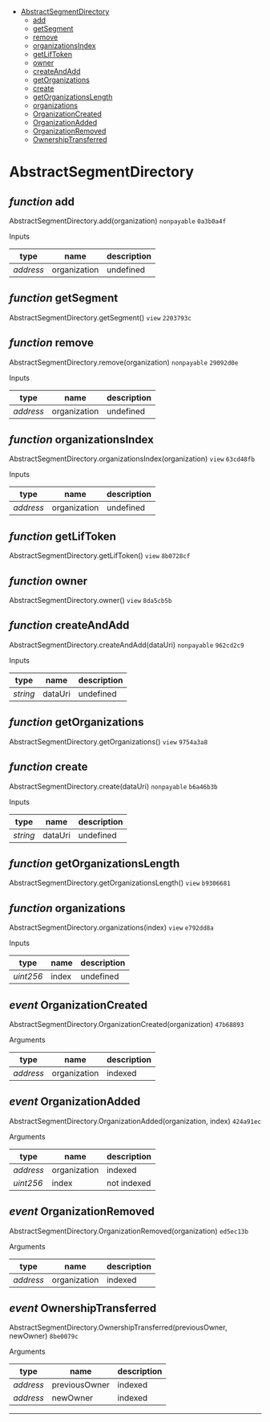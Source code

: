 * [AbstractSegmentDirectory](#abstractsegmentdirectory)
  * [add](#function-add)
  * [getSegment](#function-getsegment)
  * [remove](#function-remove)
  * [organizationsIndex](#function-organizationsindex)
  * [getLifToken](#function-getliftoken)
  * [owner](#function-owner)
  * [createAndAdd](#function-createandadd)
  * [getOrganizations](#function-getorganizations)
  * [create](#function-create)
  * [getOrganizationsLength](#function-getorganizationslength)
  * [organizations](#function-organizations)
  * [OrganizationCreated](#event-organizationcreated)
  * [OrganizationAdded](#event-organizationadded)
  * [OrganizationRemoved](#event-organizationremoved)
  * [OwnershipTransferred](#event-ownershiptransferred)

# AbstractSegmentDirectory


## *function* add

AbstractSegmentDirectory.add(organization) `nonpayable` `0a3b0a4f`


Inputs

| **type** | **name** | **description** |
|-|-|-|
| *address* | organization | undefined |


## *function* getSegment

AbstractSegmentDirectory.getSegment() `view` `2203793c`





## *function* remove

AbstractSegmentDirectory.remove(organization) `nonpayable` `29092d0e`


Inputs

| **type** | **name** | **description** |
|-|-|-|
| *address* | organization | undefined |


## *function* organizationsIndex

AbstractSegmentDirectory.organizationsIndex(organization) `view` `63cd48fb`


Inputs

| **type** | **name** | **description** |
|-|-|-|
| *address* | organization | undefined |


## *function* getLifToken

AbstractSegmentDirectory.getLifToken() `view` `8b0728cf`





## *function* owner

AbstractSegmentDirectory.owner() `view` `8da5cb5b`





## *function* createAndAdd

AbstractSegmentDirectory.createAndAdd(dataUri) `nonpayable` `962cd2c9`


Inputs

| **type** | **name** | **description** |
|-|-|-|
| *string* | dataUri | undefined |


## *function* getOrganizations

AbstractSegmentDirectory.getOrganizations() `view` `9754a3a8`





## *function* create

AbstractSegmentDirectory.create(dataUri) `nonpayable` `b6a46b3b`


Inputs

| **type** | **name** | **description** |
|-|-|-|
| *string* | dataUri | undefined |


## *function* getOrganizationsLength

AbstractSegmentDirectory.getOrganizationsLength() `view` `b9306681`





## *function* organizations

AbstractSegmentDirectory.organizations(index) `view` `e792dd8a`


Inputs

| **type** | **name** | **description** |
|-|-|-|
| *uint256* | index | undefined |

## *event* OrganizationCreated

AbstractSegmentDirectory.OrganizationCreated(organization) `47b68893`

Arguments

| **type** | **name** | **description** |
|-|-|-|
| *address* | organization | indexed |

## *event* OrganizationAdded

AbstractSegmentDirectory.OrganizationAdded(organization, index) `424a91ec`

Arguments

| **type** | **name** | **description** |
|-|-|-|
| *address* | organization | indexed |
| *uint256* | index | not indexed |

## *event* OrganizationRemoved

AbstractSegmentDirectory.OrganizationRemoved(organization) `ed5ec13b`

Arguments

| **type** | **name** | **description** |
|-|-|-|
| *address* | organization | indexed |

## *event* OwnershipTransferred

AbstractSegmentDirectory.OwnershipTransferred(previousOwner, newOwner) `8be0079c`

Arguments

| **type** | **name** | **description** |
|-|-|-|
| *address* | previousOwner | indexed |
| *address* | newOwner | indexed |


---